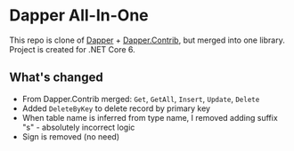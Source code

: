 # Dapper All-In-One

This repo is clone of [Dapper](https://github.com/DapperLib/Dapper) +
[Dapper.Contrib](https://github.com/DapperLib/Dapper.Contrib), but merged into one library.
Project is created for .NET Core 6.

## What's changed

* From Dapper.Contrib merged: `Get`, `GetAll`, `Insert`, `Update`, `Delete`
* Added `DeleteByKey` to delete record by primary key
* When table name is inferred from type name, I removed adding suffix "s" - absolutely incorrect logic
* Sign is removed (no need)
